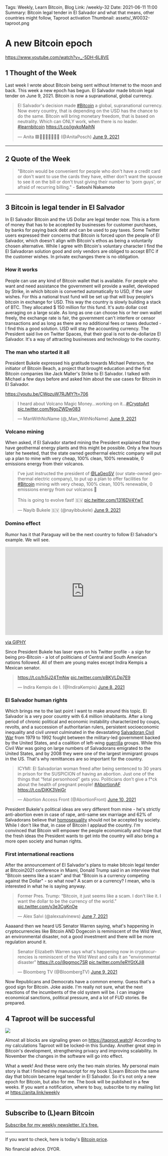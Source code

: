 Tags: Weekly, Learn Bitcoin, Blog
Link: /weekly-32
Date: 2021-06-11 11:00
Summary: Bitcoin legal tender in El Salvador and what that means, other countries might follow, Taproot activation
Thumbnail: assets/_W0032-taproot.png

# A new Bitcoin epoch
https://www.youtube.com/watch?v=_-5DH-6L8VE

## 1 Thought of the Week
Last week I wrote about Bitcoin being sent without Internet to the moon and back. This week a new epoch has begun. El Salvador made bitcoin legal tender on June 9, 2021. Bitcoin is now a supranational, global currency. 

<blockquote class="twitter-tweet"><p lang="en" dir="ltr">El Salvador&#39;s decision made <a href="https://twitter.com/hashtag/Bitcoin?src=hash&amp;ref_src=twsrc%5Etfw">#Bitcoin</a> a global, supranational currency. Now every country, that is depending on the USD has the chance to do the same. Bitcoin will bring monetary freedom, that is based on neutrality. Which can ONLY work, when there is no leader. <a href="https://twitter.com/hashtag/learnbitcoin?src=hash&amp;ref_src=twsrc%5Etfw">#learnbitcoin</a> <a href="https://t.co/jgvkoMajhN">https://t.co/jgvkoMajhN</a></p>&mdash; Anita 🟩🔑🏳️‍🌈🏊🏻🚴‍♂️ (@AnitaPosch) <a href="https://twitter.com/AnitaPosch/status/1402677827024076804?ref_src=twsrc%5Etfw">June 9, 2021</a></blockquote> <script async src="https://platform.twitter.com/widgets.js" charset="utf-8"></script>

---

## 2 Quote of the Week

> "Bitcoin would be convenient for people who don't have a credit card or don't want to use the cards they have, either don't want the spouse to see it on the bill or don't trust giving their number to 'porn guys', or afraid of recurring billing." - **Satoshi Nakamoto**

---
## 3 Bitcoin is legal tender in El Salvador
In El Salvador Bitcoin and the US Dollar are legal tender now. This is a form of money that has to be accepted by businesses for customer purchases, by banks for paying back debt and can be used to pay taxes. Some Twitter users expressed their concerns that Bitcoin is forced upon the people of El Salvador, which doesn't align with Bitcoin's ethos as being a voluntarily chosen alternative. While I agree with Bitcoin's voluntary character I find the El Salvadoran solution good and only vendors are obliged to accept BTC if the customer wishes. In private exchanges there is no obligation.

### How it works

People can use any kind of Bitcoin wallet that is available. For people who want and need assistance the government will provide a wallet, developed by Strike, in which bitcoin is converted automatically to USD, if the user wishes. For this a national trust fund will be set up that will buy people's bitcoin in exchange for USD. This way the country is slowly building a stack of BTC. They allocated $ 150 million for this fund. It's auto dollar cost averaging on a large scale. As long as one can choose his or her own wallet freely, the exchange rate is fair, the government can't interfere or censor transactions and as long as there are no additional fees or taxes deducted - I find this a good solution. USD will stay the accounting currency. The President said live on Twitter Spaces, that their goal is not to de-dollarize El Salvador. It's a way of attracting businesses and technology to the country. 

### The man who started it all
President Bukele expressed his gratitude towards Michael Peterson, the initiator of Bitcoin Beach, a project that brought education and the first Bitcoin companies like Jack Maller's Strike to El Salvador. I talked with Michael a few days before and asked him about the use cases for Bitcoin in El Salvador.

https://youtu.be/CWqzuW7RJMY?t=706

<blockquote class="twitter-tweet"><p lang="en" dir="ltr">I heard about Volcano Magic Money...working on it...<a href="https://twitter.com/hashtag/CryptoArt?src=hash&amp;ref_src=twsrc%5Etfw">#CryptoArt</a> <a href="https://t.co/NgoZWDw083">pic.twitter.com/NgoZWDw083</a></p>&mdash; ManWithNoName (@_Man_WithNoName) <a href="https://twitter.com/_Man_WithNoName/status/1402707384057929729?ref_src=twsrc%5Etfw">June 9, 2021</a></blockquote> <script async src="https://platform.twitter.com/widgets.js" charset="utf-8"></script>

### Volcano mining
When asked, if El Salvador started mining the President explained that they have geothermal energy plants and this might be possible. Only a few hours later he tweeted, that the state owned geothermal electric company will put up a plan to mine with very cheap, 100% clean, 100% renewable, 0 emissions energy from their volcanos.

<blockquote class="twitter-tweet"><p lang="en" dir="ltr">I’ve just instructed the president of <a href="https://twitter.com/LaGeoSV?ref_src=twsrc%5Etfw">@LaGeoSV</a> (our state-owned geothermal electric company), to put up a plan to offer facilities for <a href="https://twitter.com/hashtag/Bitcoin?src=hash&amp;ref_src=twsrc%5Etfw">#Bitcoin</a> mining with very cheap, 100% clean, 100% renewable, 0 emissions energy from our volcanos 🌋 <br><br>This is going to evolve fast! 🇸🇻 <a href="https://t.co/1316DV4YwT">pic.twitter.com/1316DV4YwT</a></p>&mdash; Nayib Bukele 🇸🇻 (@nayibbukele) <a href="https://twitter.com/nayibbukele/status/1402680890057166858?ref_src=twsrc%5Etfw">June 9, 2021</a></blockquote> <script async src="https://platform.twitter.com/widgets.js" charset="utf-8"></script>

### Domino effect
Rumor has it that Paraguay will be the next country to follow El Salvador's example. We will see. 

<div style="width:100%;height:0;padding-bottom:56%;position:relative;"><iframe src="https://giphy.com/embed/PNut3rKlJyfTvhNkuu" width="100%" height="100%" style="position:absolute" frameBorder="0" class="giphy-embed" allowFullScreen></iframe></div><p><a href="https://giphy.com/gifs/satisfying-domino-effect-PNut3rKlJyfTvhNkuu">via GIPHY</a></p>

Since President Bukele has laser eyes on his Twitter profile - a sign for being pro-Bitcoin - a lot of politicians of Central and South American nations followed. All of them are young males except Indira Kempis a Mexican senator.

<blockquote class="twitter-tweet"><p lang="und" dir="ltr"><a href="https://t.co/h5iJ24TmNw">https://t.co/h5iJ24TmNw</a> <a href="https://t.co/pBKVLDp7E9">pic.twitter.com/pBKVLDp7E9</a></p>&mdash; Indira Kempis de I. (@IndiraKempis) <a href="https://twitter.com/IndiraKempis/status/1402129280830742531?ref_src=twsrc%5Etfw">June 8, 2021</a></blockquote> <script async src="https://platform.twitter.com/widgets.js" charset="utf-8"></script>

### El Salvador human rights
Which brings me to the last point I want to make around this topic. El Salvador is a very poor country with 6.4 million inhabitants. After a long period of chronic political and economic instability characterized by coups, revolts, and a succession of authoritarian rulers, persistent socioeconomic inequality and civil unrest culminated in the devastating [Salvadoran Civil War](https://en.wikipedia.org/wiki/Salvadoran_Civil_War "Salvadoran Civil War") from 1979 to 1992 fought between the military-led government backed by the United States, and a coalition of left-wing [guerrilla](https://en.wikipedia.org/wiki/Guerrilla_warfare "Guerrilla warfare") groups. While this Civil War was going on large numbers of Salvadorans emigrated to the United States, and by 2008 they were one of the largest immigrant groups in the US. That's why remittances are so important for the country. 

<blockquote class="twitter-tweet"><p lang="en" dir="ltr">ICYMI: El Salvadorian woman freed after being sentenced to 30 years in prison for the SUSPICION of having an abortion. Just one of the things that “fetal personhood” gets you. Politicians don’t give a f*ck about the health of pregnant people! <a href="https://twitter.com/hashtag/AbortionAF?src=hash&amp;ref_src=twsrc%5Etfw">#AbortionAF</a> <a href="https://t.co/DiKK3VejGr">https://t.co/DiKK3VejGr</a></p>&mdash; Abortion Access Front (@AbortionFront) <a href="https://twitter.com/AbortionFront/status/1402837928162709512?ref_src=twsrc%5Etfw">June 10, 2021</a></blockquote> <script async src="https://platform.twitter.com/widgets.js" charset="utf-8"></script>

President Bukele's political ideas are very different from mine - he's strictly anti-abortion even in case of rape, anti-same sex marriage and 62% of Salvadorans believe that [homosexuality](https://en.wikipedia.org/wiki/Homosexuality "Homosexuality") should not be accepted by society. While I don't like that, in case of Bitcoin I applaud the country. I'm convinced that Bitcoin will empower the people economically and hope that the fresh ideas the President wants to get into the country will also bring a more open society and human rights. 

### First international reactions
After the announcement of El Salvador's plans to make bitcoin legal tender at Bitcoin2021 conference in Miami, Donald Trump said in an interview that "Bitcoin seems like a scam" and that "Bitcoin is a currency competing against the Dollar" - so what now? A scam or a currency? I mean, who is interested in what he is saying anyway.

<blockquote class="twitter-tweet"><p lang="en" dir="ltr">Former Pres. Trump: “Bitcoin, it just seems like a scam. I don&#39;t like it. I want the dollar to be the currency of the world.” <a href="https://t.co/y3e3CgKnOe">pic.twitter.com/y3e3CgKnOe</a></p>&mdash; Alex Salvi (@alexsalvinews) <a href="https://twitter.com/alexsalvinews/status/1401895132375384071?ref_src=twsrc%5Etfw">June 7, 2021</a></blockquote> <script async src="https://platform.twitter.com/widgets.js" charset="utf-8"></script>

Aaaaand then we heard US Senator Warren saying, what's happening in cryptocurrencies like Bitcoin AND Dogecoin is reminiscent of the Wild West, an environmental disaster, not a good investment and there will be more regulation around it.

<blockquote class="twitter-tweet"><p lang="en" dir="ltr">Senator Elizabeth Warren says what&#39;s happening now in cryptocurrencies is reminiscent of the Wild West and calls it an &quot;environmental disaster&quot; <a href="https://t.co/i9pgmoc7SR">https://t.co/i9pgmoc7SR</a> <a href="https://t.co/leRYGtXJi8">pic.twitter.com/leRYGtXJi8</a></p>&mdash; Bloomberg TV (@BloombergTV) <a href="https://twitter.com/BloombergTV/status/1402749016845262851?ref_src=twsrc%5Etfw">June 9, 2021</a></blockquote> <script async src="https://platform.twitter.com/widgets.js" charset="utf-8"></script>

Now Republicans and Democrats have a common enemy. Guess that's a good sign for Bitcoin. Joke aside. I'm really not sure, what the next reactions of the incumbents of the old system will be. I can imagine economical sanctions, political pressure, and a lot of FUD stories. Be prepared.

## 4 Taproot will be successful

![](assets/_W0032-taproot1.png)

Almost all blocks are signaling green on https://taproot.watch! According to my calculations Taproot will be locked-in this Sunday. Another great step in Bitcoin's development, strengthening privacy and improving scalability. In November the changes in the software will go into effect.

What a week! And these were only the two main stories. My personal main story is that I finished my manuscript for my book (L)earn Bitcoin the same day that bitcoin became legal tender in El Salvador. So it's not only a new epoch for Bitcoin, but also for me. The book will be published in a few weeks. If you want a notification, where to buy, subscribe to my mailing list at https://anita.link/weekly

---
## Subscribe to (L)earn Bitcoin

[Subscribe for my weekly newsletter. It's free.](https://anita.link/weekly)

---

If you want to check, here is today's [Bitcoin price](https://www.coingecko.com/en/coins/bitcoin).

No financial advice. DYOR.